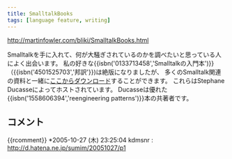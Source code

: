 ```yaml
---
title: SmalltalkBooks
tags: [language feature, writing]
---
```


http://martinfowler.com/bliki/SmalltalkBooks.html

Smalltalkを手に入れて、何が大騒ぎされているのかを調べたいと思っている人によく出会います。
私の好きな{{isbn('0133713458','Smalltalkの入門本')}}（{{isbn('4501525703','邦訳'}})は絶版になりましたが、
多くのSmalltalk関連の資料と一緒に[ここからダウンロード](http://www.iam.unibe.ch/~ducasse/FreeBooks.html)することができます。
これらはStephane Ducasseによってホストされています。
Ducasseは優れた{{isbn('1558606394','reengineering patterns')}}本の共著者です。

## コメント

{{rcomment}}
*2005-10-27 (木) 23:25:04 kdmsnr : <http://d.hatena.ne.jp/sumim/20051027/p1>
